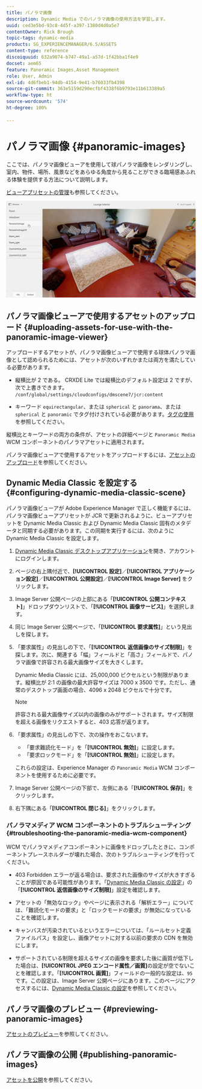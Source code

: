 ```yaml
---
title: パノラマ画像
description: Dynamic Media でのパノラマ画像の使用方法を学習します。
uuid: ced3e5bd-93c8-4d5f-a397-1380d4d0a5e7
contentOwner: Rick Brough
topic-tags: dynamic-media
products: SG_EXPERIENCEMANAGER/6.5/ASSETS
content-type: reference
discoiquuid: 632a9074-b747-49a1-a57d-1f42bba1f4e9
docset: aem65
feature: Panoramic Images,Asset Management
role: User, Admin
exl-id: 4d6fbeb1-94db-4154-9e41-b76033fb4398
source-git-commit: 363e5159d290ecfbf4338f6b9793e11b613389a5
workflow-type: ht
source-wordcount: '574'
ht-degree: 100%

---
```


# パノラマ画像 {#panoramic-images}

ここでは、パノラマ画像ビューアを使用して球パノラマ画像をレンダリングし、室内、物件、場所、風景などをあらゆる角度から見ることができる臨場感あふれる体験を提供する方法について説明します。

[ビューアプリセットの管理](/help/assets/managing-viewer-presets.md)も参照してください。

![panoramic-image2](assets/panoramic-image2.png)

## パノラマ画像ビューアで使用するアセットのアップロード {#uploading-assets-for-use-with-the-panoramic-image-viewer}

アップロードするアセットが、パノラマ画像ビューアで使用する球体パノラマ画像として認められるためには、アセットが次のいずれかまたは両方を満たしている必要があります。

* 縦横比が 2 である。
CRXDE Lite では縦横比のデフォルト設定は 2 ですが、次で上書きできます。
   `/conf/global/settings/cloudconfigs/dmscene7/jcr:content`

* キーワード `equirectangular`、または `spherical` と `panorama`、または `spherical` と `panoramic` でタグ付けされている必要があります。[タグの使用](/help/sites-authoring/tags.md)を参照してください。

縦横比とキーワードの両方の条件が、アセットの詳細ページと `Panoramic Media` WCM コンポーネントのパノラマアセットに適用されます。

パノラマ画像ビューアで使用するアセットをアップロードするには、[アセットのアップロード](/help/assets/manage-assets.md#uploading-assets)を参照してください。

## Dynamic Media Classic を設定する {#configuring-dynamic-media-classic-scene}

パノラマ画像ビューアが Adobe Experience Manager で正しく機能するには、パノラマ画像ビューアプリセットが JCR で更新されるように、ビューアプリセットを Dynamic Media Classic および Dynamic Media Classic 固有のメタデータと同期する必要があります。この同期を実行するには、次のように Dynamic Media Classic を設定します。

1. [Dynamic Media Classic デスクトップアプリケーション](https://experienceleague.adobe.com/docs/dynamic-media-classic/using/getting-started/signing-out.html?lang=ja#getting-started)を開き、アカウントにログインします。

1. ページの右上隅付近で、**[!UICONTROL 設定]**／**[!UICONTROL アプリケーション設定]**／**[!UICONTROL 公開設定]**／**[!UICONTROL Image Server]** をクリックします。
1. Image Server 公開ページの上部にある「**[!UICONTROL 公開コンテキスト]**」ドロップダウンリストで、「**[!UICONTROL 画像サービス]**」を選択します。

1. 同じ Image Server 公開ページで、「**[!UICONTROL 要求属性]**」という見出しを探します。
1. 「要求属性」の見出しの下で、「**[!UICONTROL 返信画像のサイズ制限]**」を探します。次に、関連する「幅」フィールドと「高さ」フィールドで、パノラマ画像で許容される最大画像サイズを大きくします。

   Dynamic Media Classic には、25,000,000 ピクセルという制限があります。縦横比が 2:1 の画像の最大許容サイズは 7000 x 3500 です。ただし、通常のデスクトップ画面の場合、4096 x 2048 ピクセルで十分です。

   >[!NOTE]
   >
   >許容される最大画像サイズ以内の画像のみがサポートされます。サイズ制限を超える画像をリクエストすると、403 応答が返ります。

1. 「要求属性」の見出しの下で、次の操作をおこないます。

   * 「要求難読化モード」を「**[!UICONTROL 無効]**」に設定します。
   * 「要求ロックモード」を「**[!UICONTROL 無効]**」に設定します。

   これらの設定は、Experience Manager の `Panoramic Media` WCM コンポーネントを使用するために必要です。

1. Image Server 公開ページの下部で、左側にある「**[!UICONTROL 保存]**」をクリックします。

1. 右下隅にある「**[!UICONTROL 閉じる]**」をクリックします。

### パノラマメディア WCM コンポーネントのトラブルシューティング {#troubleshooting-the-panoramic-media-wcm-component}

WCM でパノラマメディアコンポーネントに画像をドロップしたときに、コンポーネントプレースホルダーが壊れた場合、次のトラブルシューティングを行ってください。

* 403 Forbidden エラーが返る場合は、要求された画像のサイズが大きすぎることが原因である可能性があります。「[Dynamic Media Classic の設定](/help/assets/panoramic-images.md#configuring-dynamic-media-classic-scene)」の「**[!UICONTROL 返信画像のサイズ制限]**」設定を確認します。

* アセットの「無効なロック」やページに表示される「解析エラー」については、「難読化モードの要求」と「ロックモードの要求」が無効になっていることを確認します。
* キャンバスが汚染されているというエラーについては、「ルールセット定義ファイルパス」を設定し、画像アセットに対する以前の要求の CDN を無効にします。
* サポートされている制限を超えるサイズの画像を要求した後に画質が低下した場合は、**[!UICONTROL JPEG エンコード属性／画質]**&#x200B;の設定が空でないことを確認します。「**[!UICONTROL 画質]**」フィールドの一般的な設定は、`95` です。この設定は、Image Server 公開ページにあります。このページにアクセスするには、[Dynamic Media Classic の設定](/help/assets/panoramic-images.md#configuring-dynamic-media-classic-scene)を参照してください。

## パノラマ画像のプレビュー {#previewing-panoramic-images}

[アセットのプレビュー](/help/assets/previewing-assets.md)を参照してください。

## パノラマ画像の公開 {#publishing-panoramic-images}

[アセットを公開](/help/assets/publishing-dynamicmedia-assets.md)を参照してください。
